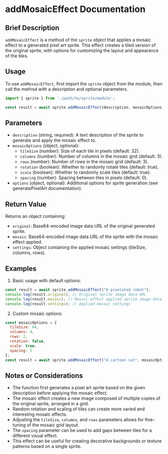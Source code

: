 # addMosaicEffect Documentation

## Brief Description
`addMosaicEffect` is a method of the `sprite` object that applies a mosaic effect to a generated pixel art sprite. This effect creates a tiled version of the original sprite, with options for customizing the layout and appearance of the tiles.

## Usage
To use `addMosaicEffect`, first import the `sprite` object from the module, then call the method with a description and optional parameters.

```javascript
import { sprite } from './path/to/sprite/module';

const result = await sprite.addMosaicEffect(description, mosaicOptions, options);
```

## Parameters
- `description` (string, required): A text description of the sprite to generate and apply the mosaic effect to.
- `mosaicOptions` (object, optional):
  - `tileSize` (number): Size of each tile in pixels (default: 32).
  - `columns` (number): Number of columns in the mosaic grid (default: 3).
  - `rows` (number): Number of rows in the mosaic grid (default: 3).
  - `rotation` (boolean): Whether to randomly rotate tiles (default: true).
  - `scale` (boolean): Whether to randomly scale tiles (default: true).
  - `spacing` (number): Spacing between tiles in pixels (default: 0).
- `options` (object, optional): Additional options for sprite generation (see generatePixelArt documentation).

## Return Value
Returns an object containing:
- `original`: Base64-encoded image data URL of the original generated sprite.
- `mosaic`: Base64-encoded image data URL of the sprite with the mosaic effect applied.
- `settings`: Object containing the applied mosaic settings (tileSize, columns, rows).

## Examples

1. Basic usage with default options:
```javascript
const result = await sprite.addMosaicEffect("A pixelated robot");
console.log(result.original); // Original sprite image data URL
console.log(result.mosaic); // Mosaic effect applied sprite image data URL
console.log(result.settings); // Applied mosaic settings
```

2. Custom mosaic options:
```javascript
const mosaicOptions = {
  tileSize: 64,
  columns: 4,
  rows: 2,
  rotation: false,
  scale: true,
  spacing: 5
};
const result = await sprite.addMosaicEffect("A cartoon cat", mosaicOptions);
```

## Notes or Considerations
- The function first generates a pixel art sprite based on the given description before applying the mosaic effect.
- The mosaic effect creates a new image composed of multiple copies of the original sprite, arranged in a grid.
- Random rotation and scaling of tiles can create more varied and interesting mosaic effects.
- Adjusting the `tileSize`, `columns`, and `rows` parameters allows for fine-tuning of the mosaic grid layout.
- The `spacing` parameter can be used to add gaps between tiles for a different visual effect.
- This effect can be useful for creating decorative backgrounds or texture patterns based on a single sprite.